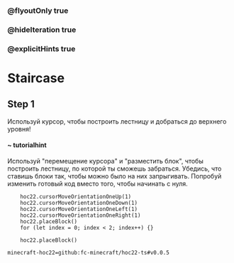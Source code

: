 ### @flyoutOnly true
### @hideIteration true
### @explicitHints true


# Staircase

## Step 1  
Используй курсор, чтобы построить лестницу и добраться до верхнего уровня!  

#### ~ tutorialhint  
Используй "перемещение курсора" и "разместить блок", чтобы построить лестницу, по которой ты сможешь забраться. Убедись, что ставишь блоки так, чтобы можно было на них запрыгивать. Попробуй изменить готовый код вместо того, чтобы начинать с нуля.  


```ghost
    hoc22.cursorMoveOrientationOneUp(1)
    hoc22.cursorMoveOrientationOneDown(1)
    hoc22.cursorMoveOrientationOneLeft(1)
    hoc22.cursorMoveOrientationOneRight(1)
    hoc22.placeBlock()
    for (let index = 0; index < 2; index++) {}
```
```template
    hoc22.placeBlock()
```
```package
minecraft-hoc22=github:fc-minecraft/hoc22-ts#v0.0.5
```